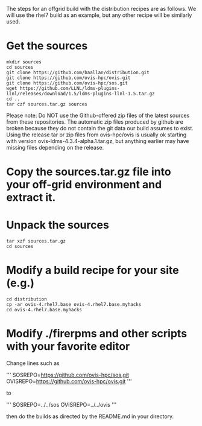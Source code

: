 The steps for an offgrid build with the distribution recipes are as follows.
We will use the rhel7 build as an example, but any other recipe will be similarly used.

# Get the sources

    mkdir sources
    cd sources
    git clone https://github.com/baallan/distribution.git
    git clone https://github.com/ovis-hpc/ovis.git
    git clone https://github.com/ovis-hpc/sos.git
    wget https://github.com/LLNL/ldms-plugins-llnl/releases/download/1.5/ldms-plugins-llnl-1.5.tar.gz
    cd ..
    tar czf sources.tar.gz sources

Please note: Do NOT use the Github-offered zip files of the latest sources from these repositories.
The automatic zip files produced by github are broken because they do not
contain the git data our build assumes to exist.
Using the release tar or zip files from ovis-hpc/ovis is usually ok starting with version ovis-ldms-4.3.4-alpha.1.tar.gz, but anything earlier may have missing files depending on the release.

# Copy the sources.tar.gz file into your off-grid environment and extract it.

# Unpack the sources

    tar xzf sources.tar.gz
    cd sources

# Modify a build recipe for your site (e.g.)

    cd distribution
    cp -ar ovis-4.rhel7.base ovis-4.rhel7.base.myhacks
    cd ovis-4.rhel7.base.myhacks

# Modify ./firerpms and other scripts with your favorite editor
Change lines such as

'''
    SOSREPO=https://github.com/ovis-hpc/sos.git
    OVISREPO=https://github.com/ovis-hpc/ovis.git
'''

to

'''
    SOSREPO=../../sos
    OVISREPO=../../ovis
'''

then do the builds as directed by the README.md in your directory.

